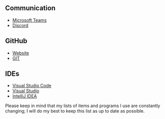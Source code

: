 ## Communication
- [Microsoft Teams](https://github.com/Kyrncion/Settings/tree/main/Communication/Microsoft%20Teams)
- [Discord](https://github.com/Kyrncion/Settings/tree/main/Communication/Discord)

## GitHub
- [Website](https://github.com/Kyrncion/Settings/tree/main/GitHub/GitHub.com)
- [GIT]()

## IDEs
- [Visual Studio Code]()
- [Visual Studio]()
- [IntelliJ IDEA]()

Please keep in mind that my lists of items and programs I use are constantly changing; I will do my best to keep this list as up to date as possible.
